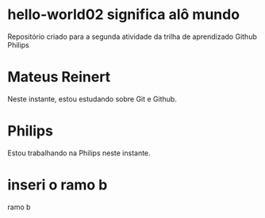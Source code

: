 # hello-world02 significa alô mundo
Repositório criado para a segunda atividade da trilha de aprendizado Github Philips

# Mateus Reinert
Neste instante, estou estudando sobre Git e Github.

# Philips
Estou trabalhando na Philips neste instante.

# inseri o ramo b
ramo b
